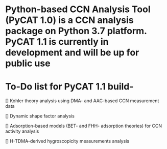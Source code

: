 # Python-based CCN Analysis Tool (PyCAT 1.0) is a CCN analysis package on Python 3.7 platform. PyCAT 1.1 is currently in development and will be up for public use

# To-Do list for PyCAT 1.1 build-
[] Kohler theory analysis using DMA- and AAC-based CCN measurement data

[] Dynamic shape factor analysis

[] Adsorption-based models (BET- and FHH- adsorption theories) for CCN activity analysis

[] H-TDMA-derived hygroscopicity measurements analysis
